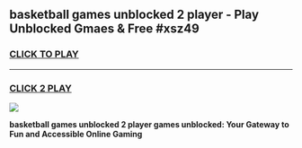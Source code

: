 
## basketball games unblocked 2 player - Play Unblocked Gmaes & Free #xsz49
<h3>
<a href="https://news.freeplayer.one?title=basketball_games_unblocked_2_player&ref=24F">CLICK TO PLAY</a></h3>
<hr>

<h3>
<a href="https://news.freeplayer.one?title=basketball_games_unblocked_2_player&ref=24F">CLICK 2 PLAY</a>
  
</h3>

<a href="https://news.freeplayer.one?title=basketball_games_unblocked_2_player&ref=24F/"><img src="https://clearcache.store/games.png"></a>


**basketball games unblocked 2 player games unblocked: Your Gateway to Fun and Accessible Online Gaming**

